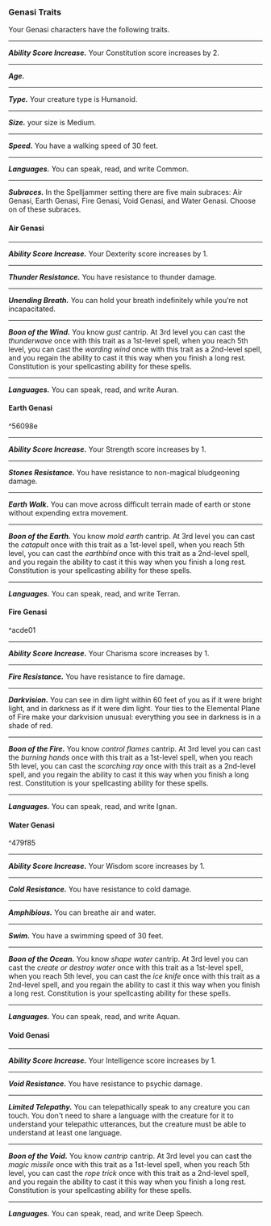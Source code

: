 
### Genasi Traits
Your Genasi characters have the following traits.
___
***Ability Score Increase.***
Your Constitution score increases by 2.
___
***Age.***

___
***Type.***
Your creature type is Humanoid.
___
***Size.***
your size is Medium.
___
***Speed.***
You have a walking speed of 30 feet.
___
***Languages.***
You can speak, read, and write Common.
___
***Subraces.***
In the Spelljammer setting there are five main subraces: Air Genasi, Earth Genasi, Fire Genasi, Void Genasi, and Water Genasi. Choose on of these subraces.



#### Air Genasi

___
***Ability Score Increase.***
Your Dexterity score increases by 1.
___
***Thunder Resistance.***
You have resistance to thunder damage.
___
***Unending Breath.***
You can hold your breath indefinitely while you’re not incapacitated.
___
***Boon of the Wind.***
You know *gust* cantrip. At 3rd level you can cast the *thunderwave* once with this trait as a 1st-level spell, when you reach 5th level, you can cast the *warding wind* once with this trait as a 2nd-level spell, and you regain the ability to cast it this way when you finish a long rest. Constitution is your spellcasting ability for these spells.
___
***Languages.***
You can speak, read, and write Auran.



#### Earth Genasi

^56098e

___
***Ability Score Increase.***
Your Strength score increases by 1.
___
***Stones Resistance.***
You have resistance to non-magical bludgeoning damage.
___
***Earth Walk.***
You can move across difficult terrain made of earth or stone without expending extra movement.
___
***Boon of the Earth.***
You know *mold earth* cantrip. At 3rd level you can cast the *catapult* once with this trait as a 1st-level spell, when you reach 5th level, you can cast the *earthbind* once with this trait as a 2nd-level spell, and you regain the ability to cast it this way when you finish a long rest. Constitution is your spellcasting ability for these spells.
___
***Languages.***
You can speak, read, and write Terran.



#### Fire Genasi

^acde01

___
***Ability Score Increase.***
Your Charisma score increases by 1.
___
***Fire Resistance.***
You have resistance to fire damage.
___
***Darkvision.***
You can see in dim light within 60 feet of you as if it were bright light, and in darkness as if it were dim light. Your ties to the Elemental Plane of Fire make your darkvision unusual: everything you see in darkness is in a shade of red.
___
***Boon of the Fire.***
You know *control flames* cantrip. At 3rd level you can cast the *burning hands* once with this trait as a 1st-level spell, when you reach 5th level, you can cast the *scorching ray* once with this trait as a 2nd-level spell, and you regain the ability to cast it this way when you finish a long rest. Constitution is your spellcasting ability for these spells.
___
***Languages.***
You can speak, read, and write Ignan.



#### Water Genasi

^479f85

___
***Ability Score Increase.***
Your Wisdom score increases by 1.
___
***Cold Resistance.***
You have resistance to cold damage.
___
***Amphibious.***
You can breathe air and water.
___
***Swim.***
You have a swimming speed of 30 feet.
___
***Boon of the Ocean.***
You know *shape water* cantrip. At 3rd level you can cast the *create or destroy water* once with this trait as a 1st-level spell, when you reach 5th level, you can cast the *ice knife* once with this trait as a 2nd-level spell, and you regain the ability to cast it this way when you finish a long rest. Constitution is your spellcasting ability for these spells.
___
***Languages.***
You can speak, read, and write Aquan.



#### Void Genasi

___
***Ability Score Increase.***
Your Intelligence score increases by 1.
___
***Void Resistance.***
You have resistance to psychic damage.
___
***Limited Telepathy.***
You can telepathically speak to any creature you can touch. You don't need to share a language with the creature for it to understand your telepathic utterances, but the creature must be able to understand at least one language.
___
***Boon of the Void.***
You know *cantrip* cantrip. At 3rd level you can cast the *magic missile* once with this trait as a 1st-level spell, when you reach 5th level, you can cast the *rope trick* once with this trait as a 2nd-level spell, and you regain the ability to cast it this way when you finish a long rest. Constitution is your spellcasting ability for these spells.
___
***Languages.***
You can speak, read, and write Deep Speech.